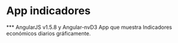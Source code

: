 # App indicadores
*** AngularJS v1.5.8 y Angular-nvD3
App que muestra Indicadores económicos diarios gráficamente.
